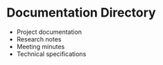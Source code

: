 # Documentation Directory
- Project documentation
- Research notes
- Meeting minutes
- Technical specifications
